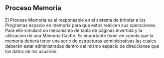 ## Proceso Memoria
El Proceso Memoria es el responsable en el sistema de brindar a los Programas espacio en memoria
para que estos realicen sus operaciones. Para ello simulará un mecanismo de tabla de páginas
invertida y la utilización de una Memoria Caché. Es importante tener en cuenta que la memoria
deberá tener una serie de estructuras administrativas las cuales deberán estar administradas dentro
del mismo espacio de direcciones que los datos de los usuarios.